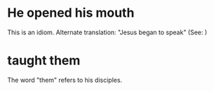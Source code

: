 
# He opened his mouth
This is an idiom. Alternate translation: "Jesus began to speak" (See: )

# taught them
The word "them" refers to his disciples.